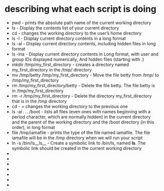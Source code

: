 # describing what each script is doing
* pwd - prints the absolute path name of the current working directory
* ls - Display the contents list of your current directory
* cd - changes the working directory to the user’s home directory
* ls -l - Display current directory contents in a long format
* ls -al - Display current directory contents, including hidden files in long format
* ls -lna - Display current directory contents in Long format, with user and group IDs displayed numerically, And hidden files (starting with .)
* mkdir /tmp/my_first_directory - creates a directory named my_first_directory in the /tmp/ directory
* mv /tmp/betty /tmp/my_first_directory - Move the file betty from /tmp/ to /tmp/my_first_directory
* rm /tmp/my_first_directory/betty - Delete the file betty. The file betty is in /tmp/my_first_directory
* rm -r /tmp/my_first_directory - Delete the directory my_first_directory that is in the /tmp directory
* cd - = changes the working directory to the previous one
* ls -al . .. /boot - lists all files (even ones with names beginning with a period character, which are normally hidden) in the current directory and the parent of the working directory and the /boot directory (in this order), in long format
* file /tmp/iamafile -  prints the type of the file named iamafile. The file iamafile will be in the /tmp directory when we will run your script
* ln -s /bin/ls__ls__ - Create a symbolic link to /bin/ls, named __ls__. The symbolic link should be created in the current working directory
* 
*
*
*
*
*
*
